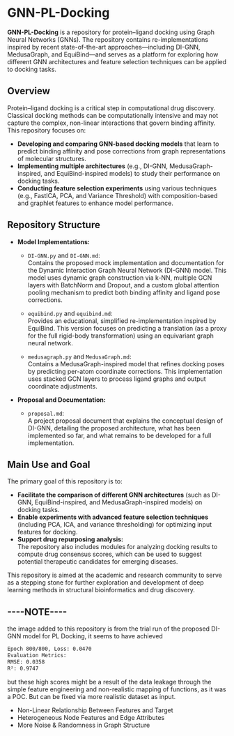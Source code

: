 # GNN-PL-Docking

**GNN-PL-Docking** is a repository for protein–ligand docking using Graph Neural Networks (GNNs). The repository contains re-implementations inspired by recent state-of-the-art approaches—including DI-GNN, MedusaGraph, and EquiBind—and serves as a platform for exploring how different GNN architectures and feature selection techniques can be applied to docking tasks.

## Overview

Protein–ligand docking is a critical step in computational drug discovery. Classical docking methods can be computationally intensive and may not capture the complex, non-linear interactions that govern binding affinity. This repository focuses on:
- **Developing and comparing GNN-based docking models** that learn to predict binding affinity and pose corrections from graph representations of molecular structures.
- **Implementing multiple architectures** (e.g., DI-GNN, MedusaGraph-inspired, and EquiBind-inspired models) to study their performance on docking tasks.
- **Conducting feature selection experiments** using various techniques (e.g., FastICA, PCA, and Variance Threshold) with composition-based and graphlet features to enhance model performance.

## Repository Structure

- **Model Implementations:**
  - `DI-GNN.py` and `DI-GNN.md`:  
    Contains the proposed mock implementation and documentation for the Dynamic Interaction Graph Neural Network (DI-GNN) model. This model uses dynamic graph construction via k-NN, multiple GCN layers with BatchNorm and Dropout, and a custom global attention pooling mechanism to predict both binding affinity and ligand pose corrections.
    
  - `equibind.py` and `equibind.md`:  
    Provides an educational, simplified re-implementation inspired by EquiBind. This version focuses on predicting a translation (as a proxy for the full rigid-body transformation) using an equivariant graph neural network.
    
  - `medusagraph.py` and `MedusaGraph.md`:  
    Contains a MedusaGraph-inspired model that refines docking poses by predicting per-atom coordinate corrections. This implementation uses stacked GCN layers to process ligand graphs and output coordinate adjustments.

- **Proposal and Documentation:**
  - `proposal.md`:  
    A project proposal document that explains the conceptual design of DI-GNN, detailing the proposed architecture, what has been implemented so far, and what remains to be developed for a full implementation.

## Main Use and Goal

The primary goal of this repository is to:
- **Facilitate the comparison of different GNN architectures** (such as DI-GNN, EquiBind-inspired, and MedusaGraph-inspired models) on docking tasks.
- **Enable experiments with advanced feature selection techniques** (including PCA, ICA, and variance thresholding) for optimizing input features for docking.
- **Support drug repurposing analysis:**  
  The repository also includes modules for analyzing docking results to compute drug consensus scores, which can be used to suggest potential therapeutic candidates for emerging diseases.

This repository is aimed at the academic and research community to serve as a stepping stone for further exploration and development of deep learning methods in structural bioinformatics and drug discovery.

## ----NOTE----
the image added to this repository is from the trial run of the proposed DI-GNN model for PL Docking, it seems to have achieved 
```bash
Epoch 800/800, Loss: 0.0470
Evaluation Metrics:
RMSE: 0.0358
R²: 0.9747
```
but these high scores might be a result of the data leakage through the simple feature engineering and non-realistic mapping of functions, as it was a POC. But can be fixed via more realistic dataset as input.
- Non-Linear Relationship Between Features and Target
- Heterogeneous Node Features and Edge Attributes
- More Noise & Randomness in Graph Structure 

